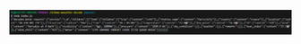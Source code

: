 ![result demo](https://github.com/quanghung97/mweather-decode-nisoft/blob/master/image.png?raw=true)
